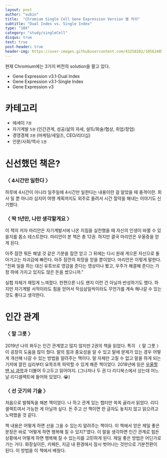 ```yaml
---
layout: post
author: "subin"
title:  "Chromium Single Cell Gene Expression Version 별 차이"
subtitle: "Dual Index vs. Single Index"
type: "10X"
category: "study/singleCell"
disqus: true
text: true
post-header: true
header-img: https://user-images.githubusercontent.com/43258282/105624857-2f69ba80-5e68-11eb-83ee-14a55783cb6d.jpg
---
```


현재 Chromium에는 3가지 버전의 solution을 팔고 있다.

- Gene Expression v3.1-Dual Index
- Gene Expression v3.1-Single Index
- Gene Expression v3

# 카테고리
- 에세이 `7권`
- 자기계발 `5권` (인간관계, 성공/삶의 자세, 설득/화술/협상, 취업/창업)
- 경영경제 `3권` (마케팅/세일즈, CEO/리더십)
- 인문/사회/역사 `1권`

# 신선했던 책은?
### 〈 4시간만 일한다 〉
하루에 4시간이 아니라 일주일에 4시간만 일한다는 내용이란 걸 알았을 때 충격이란. 회사 일 뿐 아니라 심지어 여행 계획까지도 외주로 돌려서 시간 절약을 해내는 이야기도 신기했다.
### 〈 딱 1년만, 나만 생각할게요 〉
이 책의 저자 마리안은 자기계발서에 나온 지침을 실천했을 때 자신의 인생이 바뀔 수 있을지를 몸소 테스트한다. 마리안이 본 책은 총 12권. 하지만 결국 마리안은 우울증을 얻게 된다.

아주 잠깐 뭐든 해낼 것 같은 기분을 잠깐 얻고 그 뒤에는 다시 원래 게으른 자신으로 돌아가고는 자괴감에 빠진다. 아주 잠깐의 희망을 얻을 뿐이었다. 마리안은 이렇게 말한다. "진짜 일을 하는 대신 유튜브로 영감을 준다는 영상이나 봤고, 우주가 해결해 준다는 가정 하에 가지고 있지도 않은 돈을 썼으니까."

실험 자체가 재밌게 느껴졌다. 한편으론 나도 왠지 이런 건 아닐까 반성하기도 했다. 하지만 자기계발 서적이라도 힘을 얻어서 작심삼일씩이라도 무언가를 계속 해나갈 수 있는 것도 좋다고 생각한다.

# 인간 관계

### 〈 말 그릇 〉

2019년 나의 화두는 인간 관계였고 많지 않지만 2권의 책을 읽었다. 특히 〈 말 그릇 〉 이 굉장히 도움을 많이 줬다. 말의 힘과 중요성을 알 수 있고 말에 문제가 있는 경우 어떻게 개선해 나갈 수 있는 방법을 알려주는 책이다. 말 자체만 고칠 수 없고 말을 하게 되는 기저에 깔린 심리부터 요목조목 파악할 수 있게 해준 책이었다. 2018년에 읽은 [우울할 땐 뇌 과학](https://ridibooks.com/books/2189000124)과 더불어 두고두고 읽어야지. (그나저나 두 권 다 리디북스에서 샀는데 어느 날 리디셀렉트에 들어와 있었다. 😭)

### 〈 선 긋기의 기술 〉

처음으로 발췌독을 해본 책이었다. 나 하고 관계 있는 챕터만 쏙쏙 골라서 읽었다. 리디셀렉트여서 가능한 게 아닐까 싶다. 돈 주고 산 책이면 한 글자도 놓치지 않고 읽으려고 노력했을 것 같다.

책 내용은 어떻게 하면 선을 그을 수 있는지 알려주는 책이다. 이 책에서 얻은 제일 좋은 문장은 바로 '어떻게 하면 행복해 질 수 있지?'였다. 이 말을 생각하면 인간 관계로 힘든 상황에서 어떻게 하면 행복해 질 수 있는지를 고민하게 된다. 제일 좋은 방법은 어딘가로 가는 거다. 화장실이든, 카페든, 지금 내 환경에서 잠시 벗어나는 것만으로 기분전환이 된다. 이 방법을 이 책에서 배웠다.



<br><br><br>